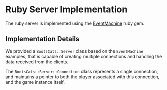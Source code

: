 # Ruby Server Implementation

The ruby server is implemented using the [EventMachine](https://github.com/eventmachine/eventmachine) ruby gem.

## Implementation Details

We provided a `BootsCats::Server` class based on the `EventMachine` examples, that is capable of creating multiple connections and handling the data received from the clients.

The `BootsCats::Server::Connection` class represents a single connection, and maintains a pointer to both the player associated with this connection, and the game instance itself.
